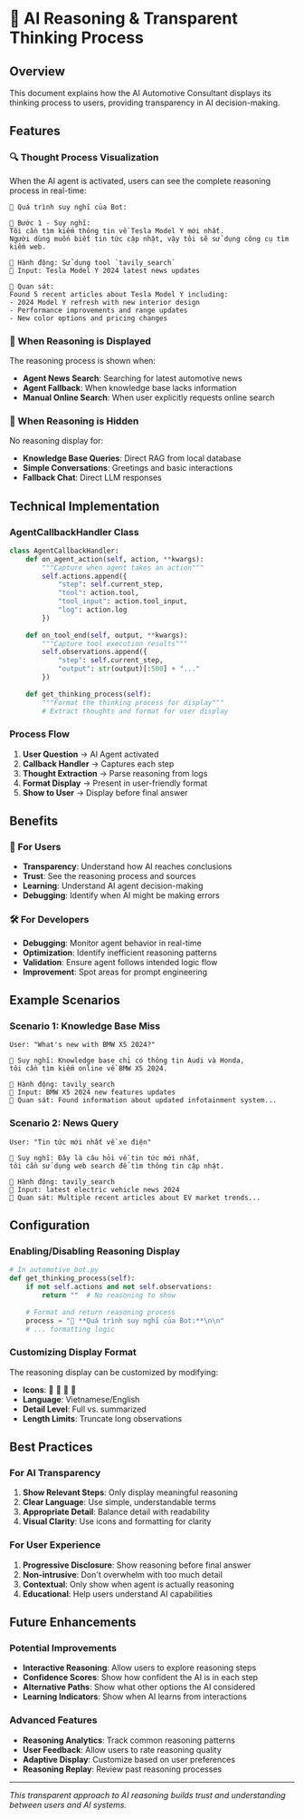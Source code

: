 # 🧠 AI Reasoning & Transparent Thinking Process

## Overview
This document explains how the AI Automotive Consultant displays its thinking process to users, providing transparency in AI decision-making.

## Features

### 🔍 Thought Process Visualization
When the AI agent is activated, users can see the complete reasoning process in real-time:

```
🧠 Quá trình suy nghĩ của Bot:

💭 Bước 1 - Suy nghĩ:
Tôi cần tìm kiếm thông tin về Tesla Model Y mới nhất. 
Người dùng muốn biết tin tức cập nhật, vậy tôi sẽ sử dụng công cụ tìm kiếm web.

🔧 Hành động: Sử dụng tool `tavily_search`
📝 Input: Tesla Model Y 2024 latest news updates

👀 Quan sát:
Found 5 recent articles about Tesla Model Y including:
- 2024 Model Y refresh with new interior design
- Performance improvements and range updates
- New color options and pricing changes
```

### 🎯 When Reasoning is Displayed

The reasoning process is shown when:
- **Agent News Search**: Searching for latest automotive news
- **Agent Fallback**: When knowledge base lacks information
- **Manual Online Search**: When user explicitly requests online search

### 🚫 When Reasoning is Hidden

No reasoning display for:
- **Knowledge Base Queries**: Direct RAG from local database
- **Simple Conversations**: Greetings and basic interactions
- **Fallback Chat**: Direct LLM responses

## Technical Implementation

### AgentCallbackHandler Class

```python
class AgentCallbackHandler:
    def on_agent_action(self, action, **kwargs):
        """Capture when agent takes an action"""
        self.actions.append({
            "step": self.current_step,
            "tool": action.tool,
            "tool_input": action.tool_input,
            "log": action.log
        })
    
    def on_tool_end(self, output, **kwargs):
        """Capture tool execution results"""
        self.observations.append({
            "step": self.current_step,
            "output": str(output)[:500] + "..."
        })
    
    def get_thinking_process(self):
        """Format the thinking process for display"""
        # Extract thoughts and format for user display
```

### Process Flow

1. **User Question** → AI Agent activated
2. **Callback Handler** → Captures each step
3. **Thought Extraction** → Parse reasoning from logs
4. **Format Display** → Present in user-friendly format
5. **Show to User** → Display before final answer

## Benefits

### 🔬 For Users
- **Transparency**: Understand how AI reaches conclusions
- **Trust**: See the reasoning process and sources
- **Learning**: Understand AI agent decision-making
- **Debugging**: Identify when AI might be making errors

### 🛠️ For Developers
- **Debugging**: Monitor agent behavior in real-time
- **Optimization**: Identify inefficient reasoning patterns
- **Validation**: Ensure agent follows intended logic flow
- **Improvement**: Spot areas for prompt engineering

## Example Scenarios

### Scenario 1: Knowledge Base Miss
```
User: "What's new with BMW X5 2024?"

💭 Suy nghĩ: Knowledge base chỉ có thông tin Audi và Honda, 
tôi cần tìm kiếm online về BMW X5 2024.

🔧 Hành động: tavily_search
📝 Input: BMW X5 2024 new features updates
👀 Quan sát: Found information about updated infotainment system...
```

### Scenario 2: News Query
```
User: "Tin tức mới nhất về xe điện"

💭 Suy nghĩ: Đây là câu hỏi về tin tức mới nhất, 
tôi cần sử dụng web search để tìm thông tin cập nhật.

🔧 Hành động: tavily_search  
📝 Input: latest electric vehicle news 2024
👀 Quan sát: Multiple recent articles about EV market trends...
```

## Configuration

### Enabling/Disabling Reasoning Display

```python
# In automotive_bot.py
def get_thinking_process(self):
    if not self.actions and not self.observations:
        return ""  # No reasoning to show
    
    # Format and return reasoning process
    process = "🧠 **Quá trình suy nghĩ của Bot:**\n\n"
    # ... formatting logic
```

### Customizing Display Format

The reasoning display can be customized by modifying:
- **Icons**: 💭 🔧 📝 👀
- **Language**: Vietnamese/English
- **Detail Level**: Full vs. summarized
- **Length Limits**: Truncate long observations

## Best Practices

### For AI Transparency
1. **Show Relevant Steps**: Only display meaningful reasoning
2. **Clear Language**: Use simple, understandable terms
3. **Appropriate Detail**: Balance detail with readability
4. **Visual Clarity**: Use icons and formatting for clarity

### For User Experience
1. **Progressive Disclosure**: Show reasoning before final answer
2. **Non-intrusive**: Don't overwhelm with too much detail
3. **Contextual**: Only show when agent is actually reasoning
4. **Educational**: Help users understand AI capabilities

## Future Enhancements

### Potential Improvements
- **Interactive Reasoning**: Allow users to explore reasoning steps
- **Confidence Scores**: Show how confident the AI is in each step
- **Alternative Paths**: Show what other options the AI considered
- **Learning Indicators**: Show when AI learns from interactions

### Advanced Features
- **Reasoning Analytics**: Track common reasoning patterns
- **User Feedback**: Allow users to rate reasoning quality
- **Adaptive Display**: Customize based on user preferences
- **Reasoning Replay**: Review past reasoning processes

---

*This transparent approach to AI reasoning builds trust and understanding between users and AI systems.*
